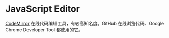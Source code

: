 JavaScript Editor
=================

[CodeMirror](https://github.com/Ju2ender/CodeMirror)
在线代码编辑工具，有较高知名度。GitHub 在线浏览代码、Google Chrome Developer Tool 都使用的它。
